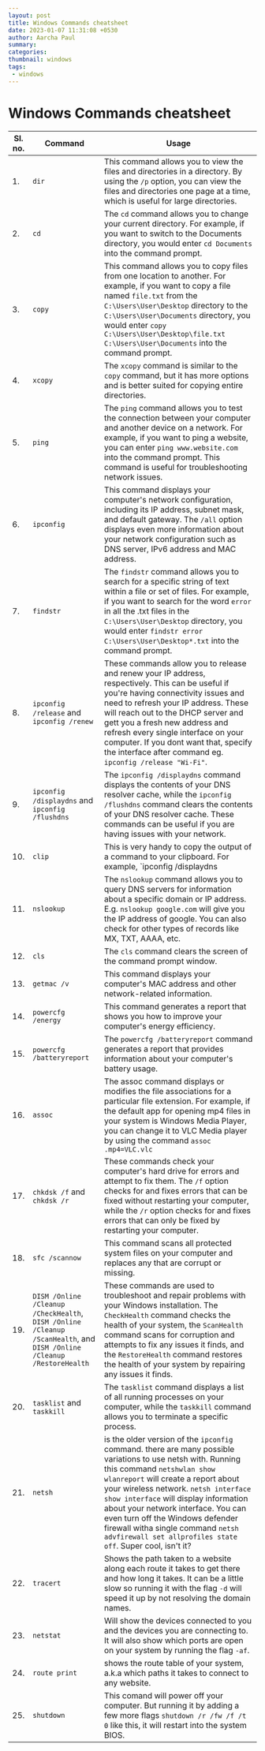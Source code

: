 ```yaml
---
layout: post
title: Windows Commands cheatsheet
date: 2023-01-07 11:31:08 +0530
author: Aarcha Paul
summary: 
categories: 
thumbnail: windows
tags:
 - windows
---
```

# Windows Commands cheatsheet

| Sl. no. | Command | Usage |
| --- | --- | --- |
| 1. | `dir` | This command allows you to view the files and directories in a directory. By using the `/p` option, you can view the files and directories one page at a time, which is useful for large directories. |
| 2. | `cd` | The `cd` command allows you to change your current directory. For example, if you want to switch to the Documents directory, you would enter `cd Documents` into the command prompt.|
| 3. | `copy` | This command allows you to copy files from one location to another. For example, if you want to copy a file named `file.txt` from the `C:\Users\User\Desktop` directory to the `C:\Users\User\Documents` directory, you would enter `copy C:\Users\User\Desktop\file.txt C:\Users\User\Documents` into the command prompt.| 
| 4. | `xcopy` | The `xcopy` command is similar to the `copy` command, but it has more options and is better suited for copying entire directories.| 
| 5. | `ping` | The `ping` command allows you to test the connection between your computer and another device on a network. For example, if you want to ping a website, you can enter `ping www.website.com` into the command prompt. This command is useful for troubleshooting network issues.| 
| 6. | `ipconfig` | This command displays your computer's network configuration, including its IP address, subnet mask, and default gateway. The `/all` option displays even more information about your network configuration such as DNS server, IPv6 address and MAC address. | 
| 7. | `findstr` | The `findstr` command allows you to search for a specific string of text within a file or set of files. For example, if you want to search for the word `error` in all the .txt files in the `C:\Users\User\Desktop` directory, you would enter `findstr error C:\Users\User\Desktop*.txt` into the command prompt.| 
| 8. | `ipconfig /release` and `ipconfig /renew` | These commands allow you to release and renew your IP address, respectively. This can be useful if you're having connectivity issues and need to refresh your IP address. These will reach out to the DHCP server and gett you a fresh new address and refresh every single interface on your computer. If you dont want that, specify the interface after command eg. `ipconfig /release "Wi-Fi"`. | 
| 9. | `ipconfig /displaydns` and `ipconfig /flushdns` | The `ipconfig /displaydns` command displays the contents of your DNS resolver cache, while the `ipconfig /flushdns` command clears the contents of your DNS resolver cache. These commands can be useful if you are having issues with your network.| 
| 10.|  `clip` | This is very handy to copy the output of a command to your clipboard. For example, `ipconfig /displaydns | clip` will copy the output of the DNS resolver cache to your clipboard, which you can paste into your favorite text editor.| 
| 11.|  `nslookup` | The `nslookup` command allows you to query DNS servers for information about a specific domain or IP address. E.g. `nslookup google.com` will give you the IP address of google. You can also check for other types of records like MX, TXT, AAAA, etc.| 
| 12.|  `cls` | The `cls` command clears the screen of the command prompt window.| 
| 13.|  `getmac /v` | This command displays your computer's MAC address and other network-related information.| 
| 14.|  `powercfg /energy` | This command generates a report that shows you how to improve your computer's energy efficiency.| 
| 15.|  `powercfg /batteryreport` | The `powercfg /batteryreport` command generates a report that provides information about your computer's battery usage. | 
| 16.|  `assoc` | The assoc command displays or modifies the file associations for a particular file extension. For example, if the default app for opening mp4 files in your system is Windows Media Player, you can change it to VLC Media player by using the command `assoc .mp4=VLC.vlc` | 
| 17.|  `chkdsk /f` and `chkdsk /r` | These commands check your computer's hard drive for errors and attempt to fix them. The `/f` option checks for and fixes errors that can be fixed without restarting your computer, while the `/r` option checks for and fixes errors that can only be fixed by restarting your computer.| 
| 18.|  `sfc /scannow` | This command scans all protected system files on your computer and replaces any that are corrupt or missing.|
| 19.|  `DISM /Online /Cleanup /CheckHealth`, `DISM /Online /Cleanup /ScanHealth`, and `DISM /Online /Cleanup /RestoreHealth` | These commands are used to troubleshoot and repair problems with your Windows installation. The `CheckHealth` command checks the health of your system, the `ScanHealth` command scans for corruption and attempts to fix any issues it finds, and the `RestoreHealth` command restores the health of your system by repairing any issues it finds.| 
| 20.|  `tasklist` and `taskkill` | The `tasklist` command displays a list of all running processes on your computer, while the `taskkill` command allows you to terminate a specific process.| 
| 21.|  `netsh` | is the older version of the `ipconfig` command. there are many possible variations to use netsh with.  Running this command `netshwlan show wlanreport` will create a report about your wireless network. `netsh interface show interface` will display information about your network interface. You can even turn off the Windows defender firewall witha single command `netsh advfirewall set allprofiles state off`. Super cool, isn't it? | 
| 22.|  `tracert` | Shows the path taken to a website along each route it takes to get there and how long it takes. It can be a little slow so running it with the flag `-d` will speed it up by not resolving the domain names.| 
| 23.|  `netstat` | Will show the devices connected to you and the devices you are connecting to. It will also show which ports are open on your system by running the flag `-af`.| 
| 24.|  `route print` | shows the route table of your system, a.k.a which paths it takes to connect to any website. |
| 25.|  `shutdown` | This comand will power off your computer. But running it by adding a few more flags `shutdown /r /fw /f /t 0` like this, it will restart into the system BIOS. | 
